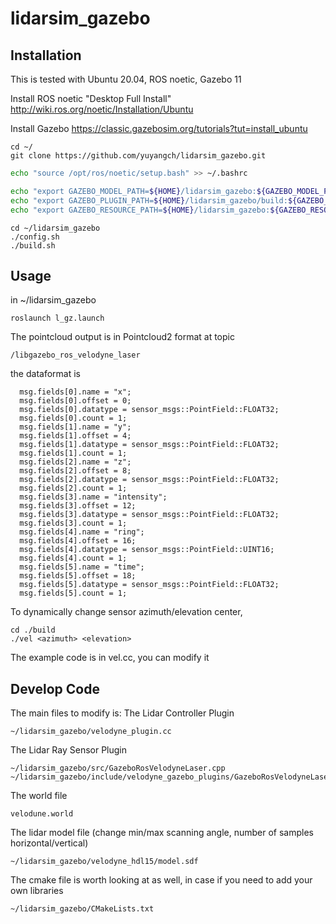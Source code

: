 # lidarsim_gazebo
## Installation


This is tested with Ubuntu 20.04, ROS noetic, Gazebo 11



Install ROS noetic "Desktop Full Install"
http://wiki.ros.org/noetic/Installation/Ubuntu

Install Gazebo 
https://classic.gazebosim.org/tutorials?tut=install_ubuntu


```
cd ~/
git clone https://github.com/yuyangch/lidarsim_gazebo.git
```



```bash
echo "source /opt/ros/noetic/setup.bash" >> ~/.bashrc
```
```bash
echo "export GAZEBO_MODEL_PATH=${HOME}/lidarsim_gazebo:${GAZEBO_MODEL_PATH}" >> ~/.bashrc
echo "export GAZEBO_PLUGIN_PATH=${HOME}/lidarsim_gazebo/build:${GAZEBO_PLUGIN_PATH}" >> ~/.bashrc
echo "export GAZEBO_RESOURCE_PATH=${HOME}/lidarsim_gazebo:${GAZEBO_RESOURCE_PATH}" >> ~/.bashrc
```

```
cd ~/lidarsim_gazebo
./config.sh
./build.sh

```


## Usage
in ~/lidarsim_gazebo
```
roslaunch l_gz.launch
```

The pointcloud output is in Pointcloud2 format at topic 
```
/libgazebo_ros_velodyne_laser

```
the dataformat is 
```
  msg.fields[0].name = "x";
  msg.fields[0].offset = 0;
  msg.fields[0].datatype = sensor_msgs::PointField::FLOAT32;
  msg.fields[0].count = 1;
  msg.fields[1].name = "y";
  msg.fields[1].offset = 4;
  msg.fields[1].datatype = sensor_msgs::PointField::FLOAT32;
  msg.fields[1].count = 1;
  msg.fields[2].name = "z";
  msg.fields[2].offset = 8;
  msg.fields[2].datatype = sensor_msgs::PointField::FLOAT32;
  msg.fields[2].count = 1;
  msg.fields[3].name = "intensity";
  msg.fields[3].offset = 12;
  msg.fields[3].datatype = sensor_msgs::PointField::FLOAT32;
  msg.fields[3].count = 1;
  msg.fields[4].name = "ring";
  msg.fields[4].offset = 16;
  msg.fields[4].datatype = sensor_msgs::PointField::UINT16;
  msg.fields[4].count = 1;
  msg.fields[5].name = "time";
  msg.fields[5].offset = 18;
  msg.fields[5].datatype = sensor_msgs::PointField::FLOAT32;
  msg.fields[5].count = 1;
```

To dynamically change sensor azimuth/elevation center, 
```
cd ./build
./vel <azimuth> <elevation>
```
The example code is in vel.cc, you can modify it 


## Develop Code
The main files to modify is:
The Lidar Controller Plugin  
```
~/lidarsim_gazebo/velodyne_plugin.cc
```
The Lidar Ray Sensor Plugin
```
~/lidarsim_gazebo/src/GazeboRosVelodyneLaser.cpp
~/lidarsim_gazebo/include/velodyne_gazebo_plugins/GazeboRosVelodyneLaser.h
```

The world file
```
velodune.world
```

The lidar model file (change min/max scanning angle, number of samples horizontal/vertical)

```
~/lidarsim_gazebo/velodyne_hdl15/model.sdf
```

The cmake file is worth looking at as well, in case if you need to add your own libraries

```
~/lidarsim_gazebo/CMakeLists.txt
```